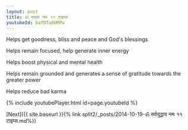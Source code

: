 ```yaml
---
layout: post
title: ॐ सराय नमः ११ टाइम्स
youtubeId: bafDTaBUMPw
---
```

 
 
Helps get goodness, bliss and peace and God's blessings
 
Helps remain focused, help generate inner energy 
 
Helps boost physical and mental health 
 
Helps remain grounded and generates a sense of gratitude towards the greater power 
 
Helps reduce bad karma
 
 
 
 


{% include youtubePlayer.html id=page.youtubeId %}
 
[Next]({{ site.baseurl }}{% link  split2/_posts/2014-10-19-ॐ सर्वयुद्धाय नमः ११ टाइम्स.md%})
 
